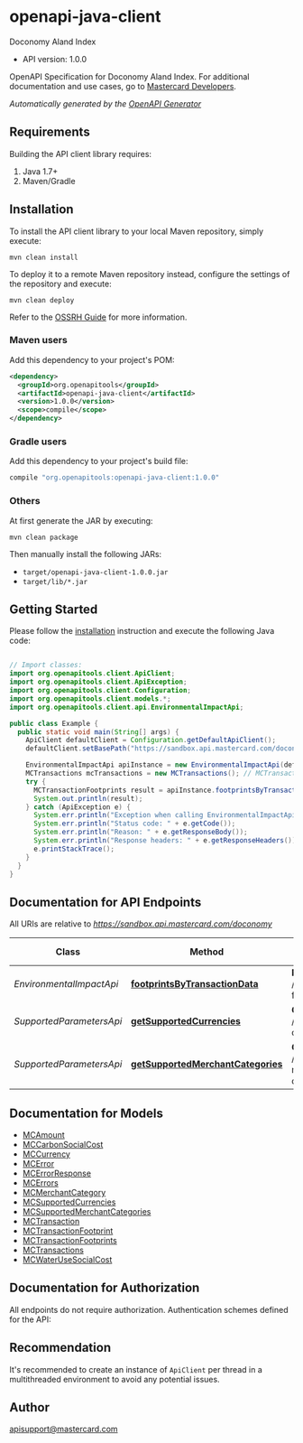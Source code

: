 # openapi-java-client

Doconomy Aland Index
- API version: 1.0.0

OpenAPI Specification for Doconomy Aland Index. For additional documentation and use cases, go to [Mastercard Developers](https://developer.mastercard.com/product/doconomy-aland-index).


*Automatically generated by the [OpenAPI Generator](https://openapi-generator.tech)*


## Requirements

Building the API client library requires:
1. Java 1.7+
2. Maven/Gradle

## Installation

To install the API client library to your local Maven repository, simply execute:

```shell
mvn clean install
```

To deploy it to a remote Maven repository instead, configure the settings of the repository and execute:

```shell
mvn clean deploy
```

Refer to the [OSSRH Guide](http://central.sonatype.org/pages/ossrh-guide.html) for more information.

### Maven users

Add this dependency to your project's POM:

```xml
<dependency>
  <groupId>org.openapitools</groupId>
  <artifactId>openapi-java-client</artifactId>
  <version>1.0.0</version>
  <scope>compile</scope>
</dependency>
```

### Gradle users

Add this dependency to your project's build file:

```groovy
compile "org.openapitools:openapi-java-client:1.0.0"
```

### Others

At first generate the JAR by executing:

```shell
mvn clean package
```

Then manually install the following JARs:

* `target/openapi-java-client-1.0.0.jar`
* `target/lib/*.jar`

## Getting Started

Please follow the [installation](#installation) instruction and execute the following Java code:

```java

// Import classes:
import org.openapitools.client.ApiClient;
import org.openapitools.client.ApiException;
import org.openapitools.client.Configuration;
import org.openapitools.client.models.*;
import org.openapitools.client.api.EnvironmentalImpactApi;

public class Example {
  public static void main(String[] args) {
    ApiClient defaultClient = Configuration.getDefaultApiClient();
    defaultClient.setBasePath("https://sandbox.api.mastercard.com/doconomy");

    EnvironmentalImpactApi apiInstance = new EnvironmentalImpactApi(defaultClient);
    MCTransactions mcTransactions = new MCTransactions(); // MCTransactions | List of payment transaction which needs to be scored.
    try {
      MCTransactionFootprints result = apiInstance.footprintsByTransactionData(mcTransactions);
      System.out.println(result);
    } catch (ApiException e) {
      System.err.println("Exception when calling EnvironmentalImpactApi#footprintsByTransactionData");
      System.err.println("Status code: " + e.getCode());
      System.err.println("Reason: " + e.getResponseBody());
      System.err.println("Response headers: " + e.getResponseHeaders());
      e.printStackTrace();
    }
  }
}

```

## Documentation for API Endpoints

All URIs are relative to *https://sandbox.api.mastercard.com/doconomy*

Class | Method | HTTP request | Description
------------ | ------------- | ------------- | -------------
*EnvironmentalImpactApi* | [**footprintsByTransactionData**](docs/EnvironmentalImpactApi.md#footprintsByTransactionData) | **POST** /transaction-footprints | Calculate Transaction Footprints
*SupportedParametersApi* | [**getSupportedCurrencies**](docs/SupportedParametersApi.md#getSupportedCurrencies) | **GET** /supported-currencies | Provide Supported Currencies
*SupportedParametersApi* | [**getSupportedMerchantCategories**](docs/SupportedParametersApi.md#getSupportedMerchantCategories) | **GET** /supported-merchant-categories | Provide Supported MCCs


## Documentation for Models

 - [MCAmount](docs/MCAmount.md)
 - [MCCarbonSocialCost](docs/MCCarbonSocialCost.md)
 - [MCCurrency](docs/MCCurrency.md)
 - [MCError](docs/MCError.md)
 - [MCErrorResponse](docs/MCErrorResponse.md)
 - [MCErrors](docs/MCErrors.md)
 - [MCMerchantCategory](docs/MCMerchantCategory.md)
 - [MCSupportedCurrencies](docs/MCSupportedCurrencies.md)
 - [MCSupportedMerchantCategories](docs/MCSupportedMerchantCategories.md)
 - [MCTransaction](docs/MCTransaction.md)
 - [MCTransactionFootprint](docs/MCTransactionFootprint.md)
 - [MCTransactionFootprints](docs/MCTransactionFootprints.md)
 - [MCTransactions](docs/MCTransactions.md)
 - [MCWaterUseSocialCost](docs/MCWaterUseSocialCost.md)


## Documentation for Authorization

All endpoints do not require authorization.
Authentication schemes defined for the API:

## Recommendation

It's recommended to create an instance of `ApiClient` per thread in a multithreaded environment to avoid any potential issues.

## Author

apisupport@mastercard.com

